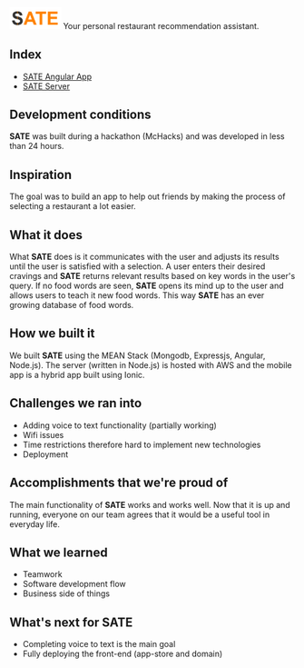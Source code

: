 <img border="0" alt="SATE" src="https://github.com/hooseon17/sate-client-angular/blob/master/src/assets/SATE_LOGO_DARK.png" width="18%" height="18%" />
Your personal restaurant recommendation assistant.

## Index
* [SATE Angular App](https://github.com/hooseon17/sate-client-angular)
* [SATE Server](https://github.com/MajeedMirza/Sate-Server)

## Development conditions
**SATE** was built during a hackathon (McHacks) and was developed in less than 24 hours.

## Inspiration
The goal was to build an app to help out friends by making the process of selecting a restaurant a lot easier. 

## What it does
What **SATE** does is it communicates with the user and adjusts its results until the user is satisfied with a selection. A user enters their desired cravings and **SATE** returns relevant results based on key words in the user's query. If no food words are seen, **SATE** opens its mind up to the user and allows users to teach it new food words. This way **SATE** has an ever growing database of food words.

## How we built it
We built **SATE** using the MEAN Stack (Mongodb, Expressjs, Angular, Node.js). The server (written in Node.js) is hosted with AWS and the mobile app is a hybrid app built using Ionic. 

## Challenges we ran into
* Adding voice to text functionality (partially working)
* Wifi issues
* Time restrictions therefore hard to implement new technologies
* Deployment

## Accomplishments that we're proud of
The main functionality of **SATE** works and works well. Now that it is up and running, everyone on our team agrees that it would be a useful tool in everyday life. 

## What we learned
* Teamwork
* Software development flow
* Business side of things

## What's next for SATE
* Completing voice to text is the main goal
* Fully deploying the front-end (app-store and domain)
